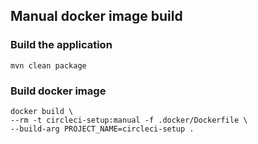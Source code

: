 ## Manual docker image build

### Build the application
```
mvn clean package
```

### Build docker image
```
docker build \
--rm -t circleci-setup:manual -f .docker/Dockerfile \
--build-arg PROJECT_NAME=circleci-setup .  
```
